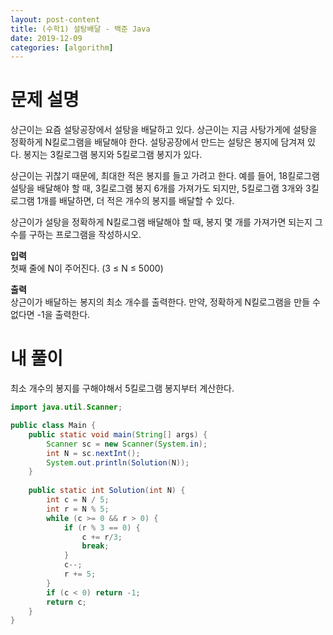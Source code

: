 ```yaml
---
layout: post-content
title: (수학1) 설탕배달 - 백준 Java
date: 2019-12-09
categories: [algorithm]
---
```


# 문제 설명

상근이는 요즘 설탕공장에서 설탕을 배달하고 있다. 상근이는 지금 사탕가게에 설탕을 정확하게 N킬로그램을 배달해야 한다. 설탕공장에서 만드는 설탕은 봉지에 담겨져 있다. 봉지는 3킬로그램 봉지와 5킬로그램 봉지가 있다.

상근이는 귀찮기 때문에, 최대한 적은 봉지를 들고 가려고 한다. 예를 들어, 18킬로그램 설탕을 배달해야 할 때, 3킬로그램 봉지 6개를 가져가도 되지만, 5킬로그램 3개와 3킬로그램 1개를 배달하면, 더 적은 개수의 봉지를 배달할 수 있다.

상근이가 설탕을 정확하게 N킬로그램 배달해야 할 때, 봉지 몇 개를 가져가면 되는지 그 수를 구하는 프로그램을 작성하시오.

**입력**    
첫째 줄에 N이 주어진다. (3 ≤ N ≤ 5000)

**출력**     
상근이가 배달하는 봉지의 최소 개수를 출력한다. 만약, 정확하게 N킬로그램을 만들 수 없다면 -1을 출력한다.

# 내 풀이

최소 개수의 봉지를 구해야해서 5킬로그램 봉지부터 계산한다.

```java
import java.util.Scanner;

public class Main {
	public static void main(String[] args) {
		Scanner sc = new Scanner(System.in);
		int N = sc.nextInt();
		System.out.println(Solution(N));
	}
	
	public static int Solution(int N) {
		int c = N / 5;
		int r = N % 5;
		while (c >= 0 && r > 0) {
			if (r % 3 == 0) {
				c += r/3;
				break;
			}
			c--;
			r += 5;
		}
		if (c < 0) return -1;
		return c;
	}
}
```